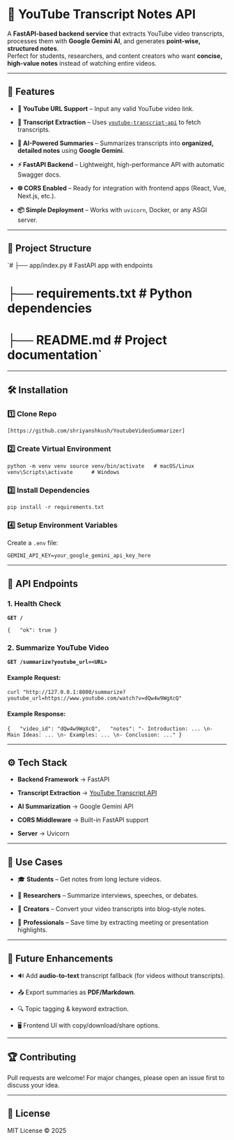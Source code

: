 # 📘 YouTube Transcript Notes API

A **FastAPI-based backend service** that extracts YouTube video transcripts, processes them with **Google Gemini AI**, and generates **point-wise, structured notes**.  
Perfect for students, researchers, and content creators who want **concise, high-value notes** instead of watching entire videos.

* * *

## 🚀 Features

*   **🎥 YouTube URL Support** – Input any valid YouTube video link.
    
*   **📝 Transcript Extraction** – Uses [`youtube-transcript-api`](https://pypi.org/project/youtube-transcript-api/) to fetch transcripts.
    
*   **🤖 AI-Powered Summaries** – Summarizes transcripts into **organized, detailed notes** using **Google Gemini**.
    
*   **⚡ FastAPI Backend** – Lightweight, high-performance API with automatic Swagger docs.
    
*   **🌐 CORS Enabled** – Ready for integration with frontend apps (React, Vue, Next.js, etc.).
    
*   **📦 Simple Deployment** – Works with `uvicorn`, Docker, or any ASGI server.
    

* * *

## 📂 Project Structure

`# ├── app/index.py # FastAPI app with endpoints

# ├── requirements.txt # Python dependencies

# ├── README.md # Project documentation`

* * *

## 🛠️ Installation

### 1️⃣ Clone Repo

`[https://github.com/shriyanshkush/YoutubeVideoSummarizer]`

### 2️⃣ Create Virtual Environment

`python -m venv venv source venv/bin/activate   # macOS/Linux venv\Scripts\activate      # Windows`

### 3️⃣ Install Dependencies

`pip install -r requirements.txt`

### 4️⃣ Setup Environment Variables

Create a `.env` file:

`GEMINI_API_KEY=your_google_gemini_api_key_here`

* * *

## 📌 API Endpoints

### 1\. Health Check

**`GET /`**

`{   "ok": true }`

### 2\. Summarize YouTube Video

**`GET /summarize?youtube_url=<URL>`**

#### Example Request:

`curl "http://127.0.0.1:8000/summarize?youtube_url=https://www.youtube.com/watch?v=dQw4w9WgXcQ"`

#### Example Response:

`{   "video_id": "dQw4w9WgXcQ",   "notes": "- Introduction: ... \n- Main Ideas: ... \n- Examples: ... \n- Conclusion: ..." }`

* * *

## ⚙️ Tech Stack

*   **Backend Framework** → FastAPI
    
*   **Transcript Extraction** → [YouTube Transcript API](https://pypi.org/project/youtube-transcript-api/)
    
*   **AI Summarization** → Google Gemini API
    
*   **CORS Middleware** → Built-in FastAPI support
    
*   **Server** → Uvicorn
    

* * *

## 📌 Use Cases

*   🎓 **Students** – Get notes from long lecture videos.
    
*   📰 **Researchers** – Summarize interviews, speeches, or debates.
    
*   🎥 **Creators** – Convert your video transcripts into blog-style notes.
    
*   💼 **Professionals** – Save time by extracting meeting or presentation highlights.
    

* * *

## 🔮 Future Enhancements

*   🔊 Add **audio-to-text** transcript fallback (for videos without transcripts).
    
*   📤 Export summaries as **PDF/Markdown**.
    
*   🔍 Topic tagging & keyword extraction.
    
*   🖥️ Frontend UI with copy/download/share options.
    

* * *

## 🏆 Contributing

Pull requests are welcome! For major changes, please open an issue first to discuss your idea.

* * *

## 📄 License

MIT License © 2025
